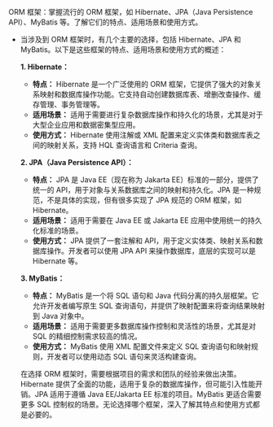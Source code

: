 ORM 框架：掌握流行的 ORM 框架，如 Hibernate、JPA（Java Persistence API）、MyBatis 等。了解它们的特点、适用场景和使用方式。

- 当涉及到 ORM 框架时，有几个主要的选择，包括 Hibernate、JPA 和 MyBatis。以下是这些框架的特点、适用场景和使用方式的概述：

  **1. Hibernate：**
  - **特点：** Hibernate 是一个广泛使用的 ORM 框架，它提供了强大的对象关系映射和数据库操作功能。它支持自动创建数据库表、增删改查操作、缓存管理、事务管理等。
  - **适用场景：** 适用于需要进行复杂数据库操作和持久化的场景，尤其是对于大型企业应用和数据密集型应用。
  - **使用方式：** Hibernate 使用注解或 XML 配置来定义实体类和数据库表之间的映射关系，支持 HQL 查询语言和 Criteria 查询。

  **2. JPA（Java Persistence API）：**
  - **特点：** JPA 是 Java EE（现在称为 Jakarta EE）标准的一部分，提供了统一的 API，用于对象与关系数据库之间的映射和持久化。JPA 是一种规范，不是具体的实现，但有很多实现了 JPA 规范的 ORM 框架，如 Hibernate。
  - **适用场景：** 适用于需要在 Java EE 或 Jakarta EE 应用中使用统一的持久化标准的场景。
  - **使用方式：** JPA 提供了一套注解和 API，用于定义实体类、映射关系和数据库操作。开发者可以使用 JPA API 来操作数据库，底层的实现可以是 Hibernate 等。

  **3. MyBatis：**
  - **特点：** MyBatis 是一个将 SQL 语句和 Java 代码分离的持久层框架。它允许开发者编写原生 SQL 查询语句，并提供了映射配置来将查询结果映射到 Java 对象中。
  - **适用场景：** 适用于需要更多数据库操作控制和灵活性的场景，尤其是对 SQL 的精细控制需求较高的情况。
  - **使用方式：** MyBatis 使用 XML 配置文件来定义 SQL 查询语句和映射规则，开发者可以使用动态 SQL 语句来灵活构建查询。

  在选择 ORM 框架时，需要根据项目的需求和团队的经验来做出决策。Hibernate 提供了全面的功能，适用于复杂的数据库操作，但可能引入性能开销。JPA 适用于遵循 Java EE/Jakarta EE 标准的项目。MyBatis 更适合需要更多 SQL 控制权的场景。无论选择哪个框架，深入了解其特点和使用方式都是必要的。